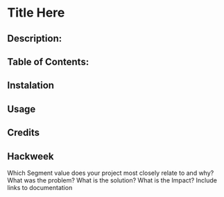 # Title Here #

## Description: ## 

## Table of Contents: ## 

## Instalation ##

## Usage ##

## Credits ##

## Hackweek ##

Which Segment value does your project most closely relate to and why?
What was the problem?
What is the solution? 
What is the Impact?
Include links to documentation
